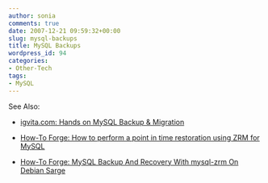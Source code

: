 ```yaml
---
author: sonia
comments: true
date: 2007-12-21 09:59:32+00:00
slug: mysql-backups
title: MySQL Backups
wordpress_id: 94
categories:
- Other-Tech
tags:
- MySQL
---
```


See Also:



	
  * [igvita.com: Hands on MySQL Backup & Migration](http://www.igvita.com/blog/2007/10/10/hands-on-mysql-backup-migration/)

	
  * [How-To Forge: How to perform a point in time restoration using ZRM for MySQL
](http://www.howtoforge.com/point_in_time_restoration_mysql_zrm)

	
  * [How-To Forge: MySQL Backup And Recovery With mysql-zrm On Debian Sarge](http://www.howtoforge.com/mysql_zrm_debian_sarge)



